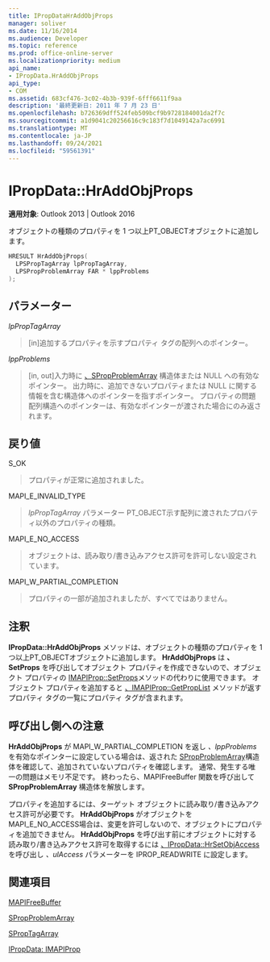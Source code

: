 ```yaml
---
title: IPropDataHrAddObjProps
manager: soliver
ms.date: 11/16/2014
ms.audience: Developer
ms.topic: reference
ms.prod: office-online-server
ms.localizationpriority: medium
api_name:
- IPropData.HrAddObjProps
api_type:
- COM
ms.assetid: 683cf476-3c02-4b3b-939f-6fff6611f9aa
description: '最終更新日: 2011 年 7 月 23 日'
ms.openlocfilehash: b726369dff524feb509bcf9b9728184001da2f7c
ms.sourcegitcommit: a1d9041c20256616c9c183f7d1049142a7ac6991
ms.translationtype: MT
ms.contentlocale: ja-JP
ms.lasthandoff: 09/24/2021
ms.locfileid: "59561391"
---
```

# <a name="ipropdatahraddobjprops"></a>IPropData::HrAddObjProps

  
  
**適用対象**: Outlook 2013 | Outlook 2016 
  
オブジェクトの種類のプロパティを 1 つ以上PT_OBJECTオブジェクトに追加します。
  
```cpp
HRESULT HrAddObjProps(
  LPSPropTagArray lpPropTagArray,
  LPSPropProblemArray FAR * lppProblems
);
```

## <a name="parameters"></a>パラメーター

 _lpPropTagArray_
  
> [in]追加するプロパティを示すプロパティ タグの配列へのポインター。
    
 _lppProblems_
  
> [in, out]入力時に [、SPropProblemArray](spropproblemarray.md) 構造体または NULL への有効なポインター。 出力時に、追加できないプロパティまたは NULL に関する情報を含む構造体へのポインターを指すポインター。 プロパティの問題配列構造へのポインターは、有効なポインターが渡された場合にのみ返されます。 
    
## <a name="return-value"></a>戻り値

S_OK 
  
> プロパティが正常に追加されました。
    
MAPI_E_INVALID_TYPE 
  
> _lpPropTagArray_ パラメーター PT_OBJECT示す配列に渡されたプロパティ以外のプロパティの種類。 
    
MAPI_E_NO_ACCESS 
  
> オブジェクトは、読み取り/書き込みアクセス許可を許可しない設定されています。
    
MAPI_W_PARTIAL_COMPLETION 
  
> プロパティの一部が追加されましたが、すべてではありません。
    
## <a name="remarks"></a>注釈

**IPropData::HrAddObjProps** メソッドは、オブジェクトの種類のプロパティを 1 つ以上PT_OBJECTオブジェクトに追加します。 **HrAddObjProps** は **、SetProps** を呼び出してオブジェクト プロパティを作成できないので、オブジェクト プロパティの [IMAPIProp::SetProps](imapiprop-setprops.md)メソッドの代わりに使用できます。 オブジェクト プロパティを追加すると [、IMAPIProp::GetPropList](imapiprop-getproplist.md) メソッドが返すプロパティ タグの一覧にプロパティ タグが含まれます。 
  
## <a name="notes-to-callers"></a>呼び出し側への注意

**HrAddObjProps** が MAPI_W_PARTIAL_COMPLETION を返し _、lppProblems_ を有効なポインターに設定している場合は、返された [SPropProblemArray](spropproblemarray.md)構造体を確認して、追加されていないプロパティを確認します。 通常、発生する唯一の問題はメモリ不足です。 終わったら、MAPIFreeBuffer 関数を呼び出して **SPropProblemArray** 構造体を解放します。 [](mapifreebuffer.md) 
  
プロパティを追加するには、ターゲット オブジェクトに読み取り/書き込みアクセス許可が必要です。 **HrAddObjProps** がオブジェクトをMAPI_E_NO_ACCESS場合は、変更を許可しないので、オブジェクトにプロパティを追加できません。 **HrAddObjProps** を呼び出す前にオブジェクトに対する読み取り/書き込みアクセス許可を取得するには [、IPropData::HrSetObjAccess](ipropdata-hrsetobjaccess.md)を呼び出し _、ulAccess_ パラメーターを IPROP_READWRITE に設定します。 
  
## <a name="see-also"></a>関連項目



[MAPIFreeBuffer](mapifreebuffer.md)
  
[SPropProblemArray](spropproblemarray.md)
  
[SPropTagArray](sproptagarray.md)
  
[IPropData: IMAPIProp](ipropdataimapiprop.md)

